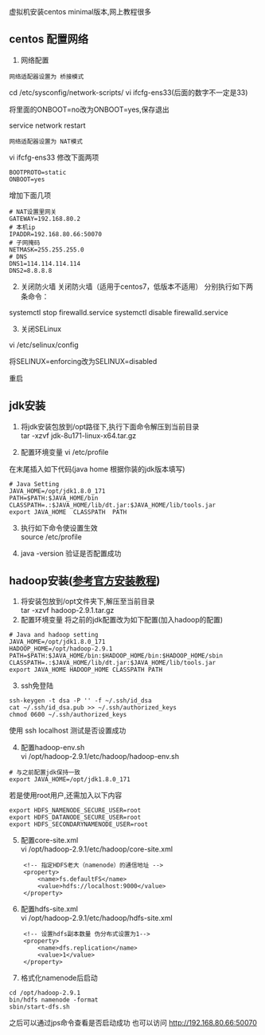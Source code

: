 虚拟机安装centos minimal版本,网上教程很多

## centos 配置网络

1. 网络配置

`网络适配器设置为 桥接模式 `

cd /etc/sysconfig/network-scripts/ 
vi ifcfg-ens33(后面的数字不一定是33)

将里面的ONBOOT=no改为ONBOOT=yes,保存退出  

service network restart

`网络适配器设置为 NAT模式`

vi ifcfg-ens33
修改下面两项
```
BOOTPROTO=static
ONBOOT=yes
```

增加下面几项
```
# NAT设置里网关
GATEWAY=192.168.80.2
# 本机ip
IPADDR=192.168.80.66:50070
# 子网掩码
NETMASK=255.255.255.0
# DNS
DNS1=114.114.114.114
DNS2=8.8.8.8
```

2. 关闭防火墙
关闭防火墙（适用于centos7，低版本不适用）
分别执行如下两条命令：

systemctl stop firewalld.service
systemctl disable firewalld.service

3. 关闭SELinux

vi /etc/selinux/config

将SELINUX=enforcing改为SELINUX=disabled 

重启

## jdk安装

1. 将jdk安装包放到/opt路径下,执行下面命令解压到当前目录  
tar -xzvf jdk-8u171-linux-x64.tar.gz

1. 配置环境变量
vi /etc/profile

在末尾插入如下代码(java home 根据你装的jdk版本填写)

```
# Java Setting
JAVA_HOME=/opt/jdk1.8.0_171
PATH=$PATH:$JAVA_HOME/bin
CLASSPATH=.:$JAVA_HOME/lib/dt.jar:$JAVA_HOME/lib/tools.jar
export JAVA_HOME  CLASSPATH  PATH
```
3. 执行如下命令使设置生效  
source  /etc/profile

4. java -version 验证是否配置成功

## hadoop安装([参考官方安装教程](http://hadoop.apache.org/docs/r2.9.1/hadoop-project-dist/hadoop-common/SingleCluster.html))

1. 将安装包放到/opt文件夹下,解压至当前目录  
tar -xzvf hadoop-2.9.1.tar.gz
2. 配置环境变量
将之前的jdk配置改为如下配置(加入hadoop的配置)
```
# Java and hadoop setting
JAVA_HOME=/opt/jdk1.8.0_171
HADOOP_HOME=/opt/hadoop-2.9.1
PATH=$PATH:$JAVA_HOME/bin:$HADOOP_HOME/bin:$HADOOP_HOME/sbin
CLASSPATH=.:$JAVA_HOME/lib/dt.jar:$JAVA_HOME/lib/tools.jar
export JAVA_HOME HADOOP_HOME CLASSPATH PATH
```
3. ssh免登陆

```
ssh-keygen -t dsa -P '' -f ~/.ssh/id_dsa  
cat ~/.ssh/id_dsa.pub >> ~/.ssh/authorized_keys  
chmod 0600 ~/.ssh/authorized_keys 
```
使用 ssh localhost 测试是否设置成功

4. 配置hadoop-env.sh  
vi /opt/hadoop-2.9.1/etc/hadoop/hadoop-env.sh

```
# 与之前配置jdk保持一致
export JAVA_HOME=/opt/jdk1.8.0_171
```

若是使用root用户,还需加入以下内容
```
export HDFS_NAMENODE_SECURE_USER=root
export HDFS_DATANODE_SECURE_USER=root
export HDFS_SECONDARYNAMENODE_USER=root
```


5. 配置core-site.xml  
vi /opt/hadoop-2.9.1/etc/hadoop/core-site.xml

```
    <!-- 指定HDFS老大（namenode）的通信地址 -->
    <property>
        <name>fs.defaultFS</name>
        <value>hdfs://localhost:9000</value>
    </property>
```

6. 配置hdfs-site.xml  
vi /opt/hadoop-2.9.1/etc/hadoop/hdfs-site.xml

```
    <!-- 设置hdfs副本数量 伪分布式设置为1-->
    <property>
        <name>dfs.replication</name>
        <value>1</value>
    </property>
```
7. 格式化namenode后启动
```
cd /opt/hadoop-2.9.1
bin/hdfs namenode -format
sbin/start-dfs.sh
```
之后可以通过jps命令查看是否启动成功
也可以访问
http://192.168.80.66:50070


